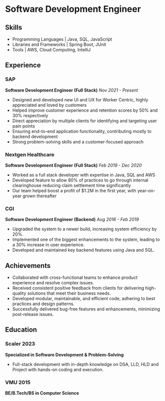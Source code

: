 # Software Development Engineer

## Skills
- Programming Languages | Java, SQL, JavaScript
- Libraries and Frameworks | Spring Boot, JUnit
- Tools | AWS, Cloud Computing, IntelliJ

## Experience

### SAP 
**Software Development Engineer (Full Stack)** _Nov 2021 - Present_
- Designed and developed new UI and UX for Worker Centric, highly appreciated and loved by customers
- Helped improve customer experience and retention scores by 50% and 30% respectively
- Direct appreciation by multiple clients for identifying and targeting user pain points
- Ensuring end-to-end application functionality, contributing mostly to backend development
- Strong problem-solving skills and a customer-focused approach

### Nextgen Healthcare
**Software Development Engineer (Full Stack)** _Feb 2019 - Dec 2020_
- Worked as a full stack developer with expertise in Java, SQL and AWS
- Developed feature to allow 80% of practices to go through internal clearinghouse reducing claim settlement time significantly
- Our team helped boost a profit of $1.2M in the first year, with year-on-year grown thereafter

### CGI
**Software Development Engineer (Backend)** _Aug 2016 - Feb 2019_
- Upgraded the system to a newer build, increasing system efficiency by 20%.
- Implemented one of the biggest enhancements to the system, leading to a 30% increase in user experience.
- Developed and maintained key backend features using Java and SQL.

## Achievements
- Collaborated with cross-functional teams to enhance product experience and resolve complex issues.
- Received consistent positive feedback from clients for delivering high-quality solutions that meet their business needs.
- Developed modular, maintainable, and efficient code, adhering to best practices and design patterns.
- Successfully delivered bug-free features and enhancements, minimizing post-release issues.

## Education

### Scaler 2023
**Specialized in Software Development & Problem-Solving**
- Full-stack development with in-depth knowledge on DSA, LLD, HLD and Project with hands-on coding and
execution.

### VMU 2015
**BE/B.Tech/BS in Computer Science**
